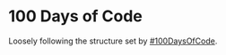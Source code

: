 # 100 Days of Code

Loosely following the structure set by [#100DaysOfCode](https://github.com/talkpython/100daysofcode-with-python-course).
